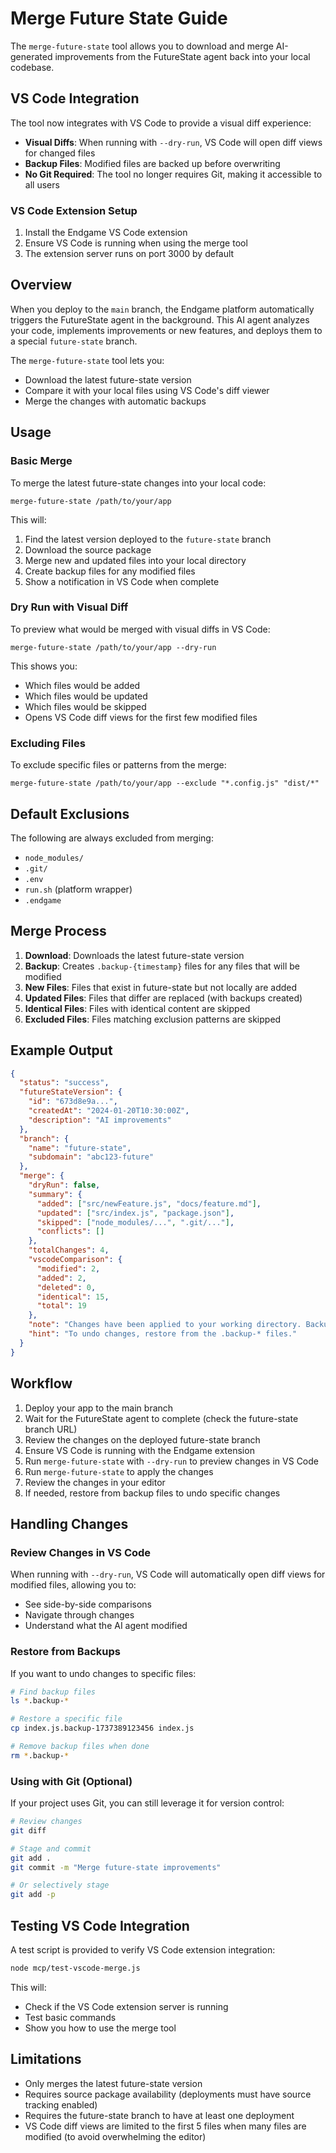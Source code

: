 # Merge Future State Guide

The `merge-future-state` tool allows you to download and merge AI-generated improvements from the FutureState agent back into your local codebase.

## VS Code Integration

The tool now integrates with VS Code to provide a visual diff experience:

- **Visual Diffs**: When running with `--dry-run`, VS Code will open diff views for changed files
- **Backup Files**: Modified files are backed up before overwriting
- **No Git Required**: The tool no longer requires Git, making it accessible to all users

### VS Code Extension Setup

1. Install the Endgame VS Code extension
2. Ensure VS Code is running when using the merge tool
3. The extension server runs on port 3000 by default

## Overview

When you deploy to the `main` branch, the Endgame platform automatically triggers the FutureState agent in the background. This AI agent analyzes your code, implements improvements or new features, and deploys them to a special `future-state` branch.

The `merge-future-state` tool lets you:

- Download the latest future-state version
- Compare it with your local files using VS Code's diff viewer
- Merge the changes with automatic backups

## Usage

### Basic Merge

To merge the latest future-state changes into your local code:

```
merge-future-state /path/to/your/app
```

This will:

1. Find the latest version deployed to the `future-state` branch
2. Download the source package
3. Merge new and updated files into your local directory
4. Create backup files for any modified files
5. Show a notification in VS Code when complete

### Dry Run with Visual Diff

To preview what would be merged with visual diffs in VS Code:

```
merge-future-state /path/to/your/app --dry-run
```

This shows you:

- Which files would be added
- Which files would be updated
- Which files would be skipped
- Opens VS Code diff views for the first few modified files

### Excluding Files

To exclude specific files or patterns from the merge:

```
merge-future-state /path/to/your/app --exclude "*.config.js" "dist/*"
```

## Default Exclusions

The following are always excluded from merging:

- `node_modules/`
- `.git/`
- `.env`
- `run.sh` (platform wrapper)
- `.endgame`

## Merge Process

1. **Download**: Downloads the latest future-state version
2. **Backup**: Creates `.backup-{timestamp}` files for any files that will be modified
3. **New Files**: Files that exist in future-state but not locally are added
4. **Updated Files**: Files that differ are replaced (with backups created)
5. **Identical Files**: Files with identical content are skipped
6. **Excluded Files**: Files matching exclusion patterns are skipped

## Example Output

```json
{
  "status": "success",
  "futureStateVersion": {
    "id": "673d8e9a...",
    "createdAt": "2024-01-20T10:30:00Z",
    "description": "AI improvements"
  },
  "branch": {
    "name": "future-state",
    "subdomain": "abc123-future"
  },
  "merge": {
    "dryRun": false,
    "summary": {
      "added": ["src/newFeature.js", "docs/feature.md"],
      "updated": ["src/index.js", "package.json"],
      "skipped": ["node_modules/...", ".git/..."],
      "conflicts": []
    },
    "totalChanges": 4,
    "vscodeComparison": {
      "modified": 2,
      "added": 2,
      "deleted": 0,
      "identical": 15,
      "total": 19
    },
    "note": "Changes have been applied to your working directory. Backup files have been created for modified files.",
    "hint": "To undo changes, restore from the .backup-* files."
  }
}
```

## Workflow

1. Deploy your app to the main branch
2. Wait for the FutureState agent to complete (check the future-state branch URL)
3. Review the changes on the deployed future-state branch
4. Ensure VS Code is running with the Endgame extension
5. Run `merge-future-state` with `--dry-run` to preview changes in VS Code
6. Run `merge-future-state` to apply the changes
7. Review the changes in your editor
8. If needed, restore from backup files to undo specific changes

## Handling Changes

### Review Changes in VS Code

When running with `--dry-run`, VS Code will automatically open diff views for modified files, allowing you to:

- See side-by-side comparisons
- Navigate through changes
- Understand what the AI agent modified

### Restore from Backups

If you want to undo changes to specific files:

```bash
# Find backup files
ls *.backup-*

# Restore a specific file
cp index.js.backup-1737389123456 index.js

# Remove backup files when done
rm *.backup-*
```

### Using with Git (Optional)

If your project uses Git, you can still leverage it for version control:

```bash
# Review changes
git diff

# Stage and commit
git add .
git commit -m "Merge future-state improvements"

# Or selectively stage
git add -p
```

## Testing VS Code Integration

A test script is provided to verify VS Code extension integration:

```bash
node mcp/test-vscode-merge.js
```

This will:

- Check if the VS Code extension server is running
- Test basic commands
- Show you how to use the merge tool

## Limitations

- Only merges the latest future-state version
- Requires source package availability (deployments must have source tracking enabled)
- Requires the future-state branch to have at least one deployment
- VS Code diff views are limited to the first 5 files when many files are modified (to avoid overwhelming the editor)

